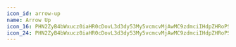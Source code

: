 ```yaml
---
icon_id: arrow-up
name: Arrow Up
icon_16: PHN2ZyB4bWxucz0iaHR0cDovL3d3dy53My5vcmcvMjAwMC9zdmciIHdpZHRoPSIxNiIgaGVpZ2h0PSIxNiIgdmlld0JveD0iMCAwIDE2IDE2Ij48cGF0aCBmaWxsLXJ1bGU9ImV2ZW5vZGQiIGQ9Ik0zLjQ3IDcuNzhhLjc1Ljc1IDAgMDEwLTEuMDZsNC4yNS00LjI1YS43NS43NSAwIDAxMS4wNiAwbDQuMjUgNC4yNWEuNzUuNzUgMCAwMS0xLjA2IDEuMDZMOSA0LjgxdjcuNDRhLjc1Ljc1IDAgMDEtMS41IDBWNC44MUw0LjUzIDcuNzhhLjc1Ljc1IDAgMDEtMS4wNiAweiIvPjwvc3ZnPg==
icon_24: PHN2ZyB4bWxucz0iaHR0cDovL3d3dy53My5vcmcvMjAwMC9zdmciIHdpZHRoPSIyNCIgaGVpZ2h0PSIyNCIgdmlld0JveD0iMCAwIDI0IDI0Ij48cGF0aCBmaWxsLXJ1bGU9ImV2ZW5vZGQiIGQ9Ik02LjQ3IDEwLjc4YS43NS43NSAwIDAxMC0xLjA2bDUuMjUtNS4yNWEuNzUuNzUgMCAwMTEuMDYgMGw1LjI1IDUuMjVhLjc1Ljc1IDAgMTEtMS4wNiAxLjA2TDEzIDYuODF2MTIuNDRhLjc1Ljc1IDAgMDEtMS41IDBWNi44MWwtMy45NyAzLjk3YS43NS43NSAwIDAxLTEuMDYgMHoiLz48L3N2Zz4=
---
```

